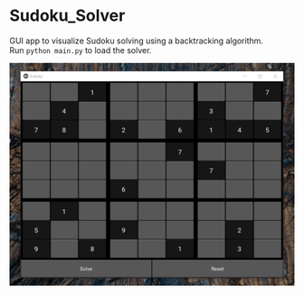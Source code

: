 # Sudoku_Solver
GUI app to visualize Sudoku solving using a backtracking algorithm.<br />
Run `python main.py` to load the solver.<br />

<img src="gameplay.gif" width="600"/>


